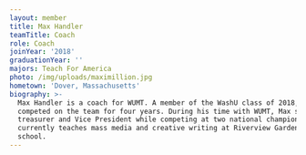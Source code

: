 ```yaml
---
layout: member
title: Max Handler
teamTitle: Coach
role: Coach
joinYear: '2018'
graduationYear: ''
majors: Teach For America
photo: /img/uploads/maximillion.jpg
hometown: 'Dover, Massachusetts'
biography: >-
  Max Handler is a coach for WUMT. A member of the WashU class of 2018, He
  competed on the team for four years. During his time with WUMT, Max served as
  treasurer and Vice President while competing at two national championships. He
  currently teaches mass media and creative writing at Riverview Gardens high
  school.
---
```


